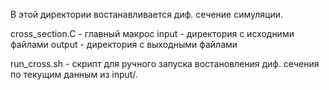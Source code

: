 В этой директории востанавливается диф. сечение симуляции.

cross_section.C - главный макрос
input - директория с исходними файлами
output - директория с выходными файлами

run_cross.sh - скрипт для ручного запуска востановления диф. сечения по текущим данным из input/.
